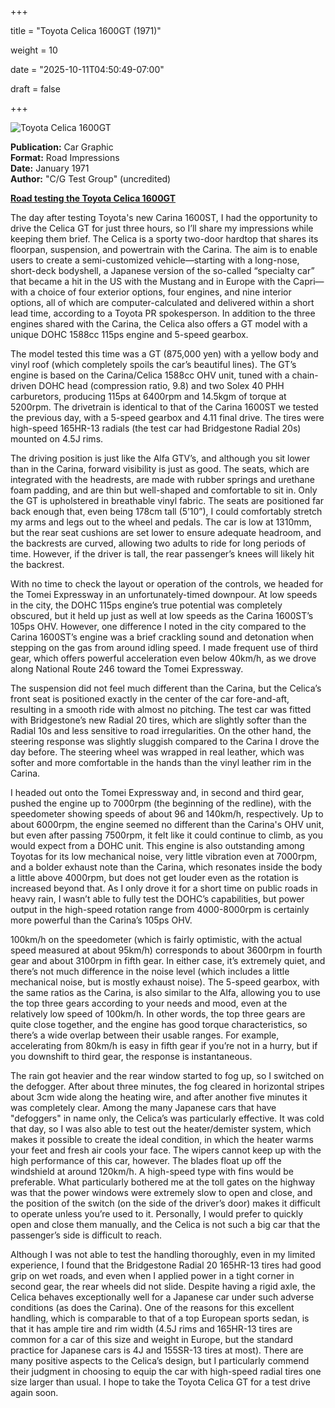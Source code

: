 +++















title = "Toyota Celica 1600GT (1971)"

weight = 10













date = "2025-10-11T04:50:49-07:00"















draft = false















+++















![Toyota Celica 1600GT](/images/CG-RI-Toyota-Celica-1600GT-1971.jpg)















<b>Publication:</b> Car Graphic<br>
<b>Format:</b> Road Impressions<br>
<b>Date:</b> January 1971<br>
<b>Author:</b> "C/G Test Group" (uncredited)















<b><u>Road testing the Toyota Celica 1600GT</b></u>























The day after testing Toyota's new Carina 1600ST, I had the opportunity to drive the Celica GT for just three hours, so I’ll share my impressions while keeping them brief. The Celica is a sporty two-door hardtop that shares its floorpan, suspension, and powertrain with the Carina. The aim is to enable users to create a semi-customized vehicle—starting with a long-nose, short-deck bodyshell, a Japanese version of the so-called “specialty car” that became a hit in the US with the Mustang and in Europe with the Capri—with a choice of four exterior options, four engines, and nine interior options, all of which are computer-calculated and delivered within a short lead time, according to a Toyota PR spokesperson. In addition to the three engines shared with the Carina, the Celica also offers a GT model with a unique DOHC 1588cc 115ps engine and 5-speed gearbox.



The model tested this time was a GT (875,000 yen) with a yellow body and vinyl roof (which completely spoils the car’s beautiful lines). The GT’s engine is based on the Carina/Celica 1588cc OHV unit, tuned with a chain-driven DOHC head (compression ratio, 9.8) and two Solex 40 PHH carburetors, producing 115ps at 6400rpm and 14.5kgm of torque at 5200rpm. The drivetrain is identical to that of the Carina 1600ST we tested the previous day, with a 5-speed gearbox and 4.11 final drive. The tires were high-speed 165HR-13 radials (the test car had Bridgestone Radial 20s) mounted on 4.5J rims.



The driving position is just like the Alfa GTV’s, and although you sit lower than in the Carina, forward visibility is just as good. The seats, which are integrated with the headrests, are made with rubber springs and urethane foam padding, and are thin but well-shaped and comfortable to sit in. Only the GT is upholstered in breathable vinyl fabric. The seats are positioned far back enough that, even being 178cm tall (5’10”), I could comfortably stretch my arms and legs out to the wheel and pedals. The car is low at 1310mm, but the rear seat cushions are set lower to ensure adequate headroom, and the backrests are curved, allowing two adults to ride for long periods of time. However, if the driver is tall, the rear passenger’s knees will likely hit the backrest.



With no time to check the layout or operation of the controls, we headed for the Tomei Expressway in an unfortunately-timed downpour. At low speeds in the city, the DOHC 115ps engine’s true potential was completely obscured, but it held up just as well at low speeds as the Carina 1600ST’s 105ps OHV. However, one difference I noted in the city compared to the Carina 1600ST’s engine was a brief crackling sound and detonation when stepping on the gas from around idling speed. I made frequent use of third gear, which offers powerful acceleration even below 40km/h, as we drove along National Route 246 toward the Tomei Expressway.



The suspension did not feel much different than the Carina, but the Celica’s front seat is positioned exactly in the center of the car fore-and-aft, resulting in a smooth ride with almost no pitching. The test car was fitted with Bridgestone’s new Radial 20 tires, which are slightly softer than the Radial 10s and less sensitive to road irregularities. On the other hand, the steering response was slightly sluggish compared to the Carina I drove the day before. The steering wheel was wrapped in real leather, which was softer and more comfortable in the hands than the vinyl leather rim in the Carina.



I headed out onto the Tomei Expressway and, in second and third gear, pushed the engine up to 7000rpm (the beginning of the redline), with the speedometer showing speeds of about 96 and 140km/h, respectively. Up to about 6000rpm, the engine seemed no different than the Carina's OHV unit, but even after passing 7500rpm, it felt like it could continue to climb, as you would expect from a DOHC unit. This engine is also outstanding among Toyotas for its low mechanical noise, very little vibration even at 7000rpm, and a bolder exhaust note than the Carina, which resonates inside the body a little above 4000rpm, but does not get louder even as the rotation is increased beyond that. As I only drove it for a short time on public roads in heavy rain, I wasn’t able to fully test the DOHC’s capabilities, but power output in the high-speed rotation range from 4000-8000rpm is certainly more powerful than the Carina’s 105ps OHV. 



100km/h on the speedometer (which is fairly optimistic, with the actual speed measured at about 95km/h) corresponds to about 3600rpm in fourth gear and about 3100rpm in fifth gear. In either case, it’s extremely quiet, and there’s not much difference in the noise level (which includes a little mechanical noise, but is mostly exhaust noise). The 5-speed gearbox, with the same ratios as the Carina, is also similar to the Alfa, allowing you to use the top three gears according to your needs and mood, even at the relatively low speed of 100km/h. In other words, the top three gears are quite close together, and the engine has good torque characteristics, so there’s a wide overlap between their usable ranges. For example, accelerating from 80km/h is easy in fifth gear if you’re not in a hurry, but if you downshift to third gear, the response is instantaneous.



The rain got heavier and the rear window started to fog up, so I switched on the defogger. After about three minutes, the fog cleared in horizontal stripes about 3cm wide along the heating wire, and after another five minutes it was completely clear. Among the many Japanese cars that have "defoggers" in name only, the Celica’s was particularly effective. It was cold that day, so I was also able to test out the heater/demister system, which makes it possible to create the ideal condition, in which the heater warms your feet and fresh air cools your face. The wipers cannot keep up with the high performance of this car, however. The blades float up off the windshield at around 120km/h. A high-speed type with fins would be preferable. What particularly bothered me at the toll gates on the highway was that the power windows were extremely slow to open and close, and the position of the switch (on the side of the driver’s door) makes it difficult to operate unless you’re used to it. Personally, I would prefer to quickly open and close them manually, and the Celica is not such a big car that the passenger’s side is difficult to reach.



Although I was not able to test the handling thoroughly, even in my limited experience, I found that the Bridgestone Radial 20 165HR-13 tires had good grip on wet roads, and even when I applied power in a tight corner in second gear, the rear wheels did not slide. Despite having a rigid axle, the Celica behaves exceptionally well for a Japanese car under such adverse conditions (as does the Carina). One of the reasons for this excellent handling, which is comparable to that of a top European sports sedan, is that it has ample tire and rim width (4.5J rims and 165HR-13 tires are common for a car of this size and weight in Europe, but the standard practice for Japanese cars is 4J and 155SR-13 tires at most). There are many positive aspects to the Celica’s design, but I particularly commend their judgment in choosing to equip the car with high-speed radial tires one size larger than usual. I hope to take the Toyota Celica GT for a test drive again soon.

